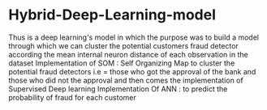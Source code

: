 # Hybrid-Deep-Learning-model
Thus is a deep learning's model in which the purpose was to build a model through which we can cluster the potential customers fraud detector according the mean internal neuron distance of each observation in the dataset
Implementation of SOM : Self Organizing Map to cluster the potential fraud detectors i.e = those who got the approval of the bank and those who did not the approval and then comes the implementation of Supervised Deep learning 
Implementation Of ANN : to predict the probability of fraud for each customer

